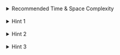 <br>
<details class="hint-accordion">  
    <summary>Recommended Time & Space Complexity</summary>
    <p>
    You should aim for a solution with <code>O(V + E)</code> time and <code>O(V + E)</code> space, where <code>V</code> is the number of courses (nodes) and <code>E</code> is the number of prerequisites (edges).
    </p>
</details>

<br>
<details class="hint-accordion">  
    <summary>Hint 1</summary>
    <p>
    Consider the problem as a graph where courses represent the nodes, and <code>prerequisite[i] = [a, b]</code> represents a directed edge from <code>a</code> to <code>b</code>. We need to determine whether the graph contains a cycle. Why? Because if there is a cycle, it is impossible to complete the courses involved in the cycle. Can you think of an algorithm to detect cycle in a graph?
    </p>
</details>

<br>
<details class="hint-accordion">  
    <summary>Hint 2</summary>
    <p>
    We can use the Depth First Search (DFS) algorithm to detect a cycle in a graph. We iterate over each course, run a DFS from that course, and first try to finish its prerequisite courses by recursively traversing through them. To detect a cycle, we initialize a hash set called <code>path</code>, which contains the nodes visited in the current DFS call. If we encounter a course that is already in the <code>path</code>, we can conclude that a cycle is detected. How would you implement it?
    </p>
</details>

<br>
<details class="hint-accordion">  
    <summary>Hint 3</summary>
    <p>
     We run a DFS starting from each course by initializing a hash set, <code>path</code>, to track the nodes in the current DFS call. At each step of the DFS, we return <code>false</code> if the current node is already in the <code>path</code>, indicating a cycle. We recursively traverse the neighbors of the current node, and if any of the neighbor DFS calls detect a cycle, we immediately return <code>false</code>. Additionally, we clear the neighbors list of a node when no cycle is found from that node to avoid revisiting those paths again.
    </p>
</details>